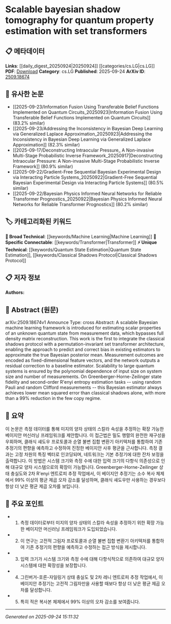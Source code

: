 <!-- KEYWORD_LINKING_METADATA:
{
  "processed_timestamp": "2025-09-24T15:11:32.595320",
  "vocabulary_version": "1.0",
  "selected_keywords": [
    "Machine Learning",
    "Quantum State Estimation",
    "Classical Shadows Protocol",
    "Transformer"
  ],
  "rejected_keywords": [],
  "similarity_scores": {
    "Machine Learning": 0.78,
    "Quantum State Estimation": 0.8,
    "Classical Shadows Protocol": 0.82,
    "Transformer": 0.79
  },
  "extraction_method": "AI_prompt_based",
  "budget_applied": true,
  "candidates_json": {
    "candidates": [
      {
        "surface": "Bayesian machine learning",
        "canonical": "Machine Learning",
        "aliases": [
          "Bayesian ML"
        ],
        "category": "broad_technical",
        "rationale": "Connects to existing machine learning frameworks and techniques.",
        "novelty_score": 0.45,
        "connectivity_score": 0.9,
        "specificity_score": 0.65,
        "link_intent_score": 0.78
      },
      {
        "surface": "quantum state estimation",
        "canonical": "Quantum State Estimation",
        "aliases": [
          "quantum estimation"
        ],
        "category": "unique_technical",
        "rationale": "Focuses on a specific application within quantum computing, enhancing domain-specific connections.",
        "novelty_score": 0.7,
        "connectivity_score": 0.65,
        "specificity_score": 0.85,
        "link_intent_score": 0.8
      },
      {
        "surface": "classical shadows protocol",
        "canonical": "Classical Shadows Protocol",
        "aliases": [
          "classical shadows"
        ],
        "category": "unique_technical",
        "rationale": "Introduces a novel method for quantum property estimation, relevant for cutting-edge research.",
        "novelty_score": 0.75,
        "connectivity_score": 0.6,
        "specificity_score": 0.8,
        "link_intent_score": 0.82
      },
      {
        "surface": "set transformer architecture",
        "canonical": "Transformer",
        "aliases": [
          "set transformer"
        ],
        "category": "specific_connectable",
        "rationale": "Links to the broader transformer architecture, a key concept in modern machine learning.",
        "novelty_score": 0.5,
        "connectivity_score": 0.85,
        "specificity_score": 0.7,
        "link_intent_score": 0.79
      }
    ],
    "ban_list_suggestions": [
      "scalable",
      "estimator",
      "measurement outcomes",
      "baseline estimator"
    ]
  },
  "decisions": [
    {
      "candidate_surface": "Bayesian machine learning",
      "resolved_canonical": "Machine Learning",
      "decision": "linked",
      "scores": {
        "novelty": 0.45,
        "connectivity": 0.9,
        "specificity": 0.65,
        "link_intent": 0.78
      }
    },
    {
      "candidate_surface": "quantum state estimation",
      "resolved_canonical": "Quantum State Estimation",
      "decision": "linked",
      "scores": {
        "novelty": 0.7,
        "connectivity": 0.65,
        "specificity": 0.85,
        "link_intent": 0.8
      }
    },
    {
      "candidate_surface": "classical shadows protocol",
      "resolved_canonical": "Classical Shadows Protocol",
      "decision": "linked",
      "scores": {
        "novelty": 0.75,
        "connectivity": 0.6,
        "specificity": 0.8,
        "link_intent": 0.82
      }
    },
    {
      "candidate_surface": "set transformer architecture",
      "resolved_canonical": "Transformer",
      "decision": "linked",
      "scores": {
        "novelty": 0.5,
        "connectivity": 0.85,
        "specificity": 0.7,
        "link_intent": 0.79
      }
    }
  ]
}
-->

# Scalable bayesian shadow tomography for quantum property estimation with set transformers

## 📋 메타데이터

**Links**: [[daily_digest_20250924|20250924]] [[categories/cs.LG|cs.LG]]
**PDF**: [Download](https://arxiv.org/pdf/2509.18674.pdf)
**Category**: cs.LG
**Published**: 2025-09-24
**ArXiv ID**: [2509.18674](https://arxiv.org/abs/2509.18674)

## 🔗 유사한 논문
- [[2025-09-23/Information Fusion Using Transferable Belief Functions Implemented on Quantum Circuits_20250923|Information Fusion Using Transferable Belief Functions Implemented on Quantum Circuits]] (83.2% similar)
- [[2025-09-23/Addressing the Inconsistency in Bayesian Deep Learning via Generalized Laplace Approximation_20250923|Addressing the Inconsistency in Bayesian Deep Learning via Generalized Laplace Approximation]] (82.3% similar)
- [[2025-09-17/Deconstructing Intraocular Pressure_ A Non-invasive Multi-Stage Probabilistic Inverse Framework_20250917|Deconstructing Intraocular Pressure: A Non-invasive Multi-Stage Probabilistic Inverse Framework]] (80.9% similar)
- [[2025-09-22/Gradient-Free Sequential Bayesian Experimental Design via Interacting Particle Systems_20250922|Gradient-Free Sequential Bayesian Experimental Design via Interacting Particle Systems]] (80.5% similar)
- [[2025-09-22/Bayesian Physics Informed Neural Networks for Reliable Transformer Prognostics_20250922|Bayesian Physics Informed Neural Networks for Reliable Transformer Prognostics]] (80.2% similar)

## 🏷️ 카테고리화된 키워드
**🧠 Broad Technical**: [[keywords/Machine Learning|Machine Learning]]
**🔗 Specific Connectable**: [[keywords/Transformer|Transformer]]
**⚡ Unique Technical**: [[keywords/Quantum State Estimation|Quantum State Estimation]], [[keywords/Classical Shadows Protocol|Classical Shadows Protocol]]

## 📋 저자 정보

**Authors:** 

## 📄 Abstract (원문)

arXiv:2509.18674v1 Announce Type: cross 
Abstract: A scalable Bayesian machine learning framework is introduced for estimating scalar properties of an unknown quantum state from measurement data, which bypasses full density matrix reconstruction. This work is the first to integrate the classical shadows protocol with a permutation-invariant set transformer architecture, enabling the approach to predict and correct bias in existing estimators to approximate the true Bayesian posterior mean. Measurement outcomes are encoded as fixed-dimensional feature vectors, and the network outputs a residual correction to a baseline estimator. Scalability to large quantum systems is ensured by the polynomial dependence of input size on system size and number of measurements. On Greenberger-Horne-Zeilinger state fidelity and second-order R\'enyi entropy estimation tasks -- using random Pauli and random Clifford measurements -- this Bayesian estimator always achieves lower mean squared error than classical shadows alone, with more than a 99\% reduction in the few copy regime.

## 📝 요약

이 논문은 측정 데이터를 통해 미지의 양자 상태의 스칼라 속성을 추정하는 확장 가능한 베이지안 머신러닝 프레임워크를 제안합니다. 이 접근법은 밀도 행렬의 완전한 재구성을 우회하며, 클래식 섀도우 프로토콜과 순열 불변 집합 변환기 아키텍처를 통합하여 기존 추정기의 편향을 예측하고 수정하여 진정한 베이지안 사후 평균을 근사합니다. 측정 결과는 고정 차원의 특징 벡터로 인코딩되며, 네트워크는 기본 추정기에 대한 잔차 보정을 출력합니다. 이 방법은 시스템 크기와 측정 수에 대한 입력 크기의 다항식 의존성으로 인해 대규모 양자 시스템으로의 확장이 가능합니다. Greenberger-Horne-Zeilinger 상태 충실도와 2차 R\'enyi 엔트로피 추정 작업에서, 이 베이지안 추정기는 소수 복사 체제에서 99% 이상의 평균 제곱 오차 감소를 달성하며, 클래식 섀도우만 사용하는 경우보다 항상 더 낮은 평균 제곱 오차를 보입니다.

## 🎯 주요 포인트

- 1. 측정 데이터로부터 미지의 양자 상태의 스칼라 속성을 추정하기 위한 확장 가능한 베이지안 머신러닝 프레임워크가 도입되었습니다.
- 2. 이 연구는 고전적 그림자 프로토콜과 순열 불변 집합 변환기 아키텍처를 통합하여 기존 추정기의 편향을 예측하고 수정하는 접근 방식을 제시합니다.
- 3. 입력 크기가 시스템 크기와 측정 수에 대해 다항식적으로 의존하여 대규모 양자 시스템에 대한 확장성을 보장합니다.
- 4. 그린버거-호른-자일링거 상태 충실도 및 2차 레니 엔트로피 추정 작업에서, 이 베이지안 추정기는 고전적 그림자만을 사용할 때보다 항상 더 낮은 평균 제곱 오차를 달성합니다.
- 5. 특히 적은 복사본 체제에서 99% 이상의 오차 감소를 보여줍니다.


---

*Generated on 2025-09-24 15:11:32*
